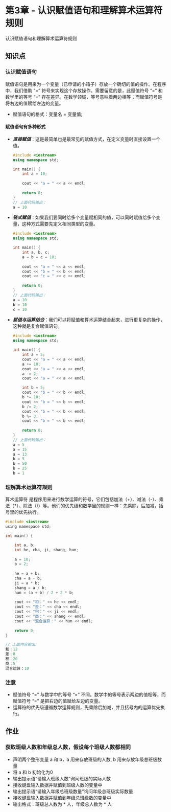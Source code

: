 # 第3章 - 认识赋值语句和理解算术运算符规则

认识赋值语句和理解算术运算符规则

## 知识点

### 认识赋值语句

赋值语句是用来为一个变量（已申请的小箱子）存放一个确切的值的操作。在程序中，我们借助 “=” 符号来实现这个存放操作。需要留意的是，此赋值符号 “=” 和数学里的等号 “=” 存在差异。在数学领域，等号意味着两边相等；而赋值符号是将右边的值赋给左边的变量。

- 赋值语句的格式：变量名 = 变量值;

#### 赋值语句有多种形式

- ***直接赋值***：这是最简单也是最常见的赋值方式，在定义变量时直接设置一个值。
    ```c++
    #include <iostream>
    using namespace std;
    
    int main() {
        int a = 10;
        
        cout << "a = " << a << endl;
        
        return 0;
    }
    // 上面代码输出：
    a = 10
    ```
- ***链式赋值***：如果我们要同时给多个变量赋相同的值，可以同时赋值给多个变量，这种方式需要先定义相同类型的变量。
    ```c++
    #include <iostream>
    using namespace std;
    
    int main() {
        int a, b, c;
        a = b = c = 10;
        
        cout << "a = " << a << endl;
        cout << "b = " << b << endl;
        cout << "c = " << c << endl;
          
        return 0;
    }
    // 上面代码输出：
    a = 10
    b = 10
    c = 10
    ```
- ***赋值与运算结合***：我们可以将赋值和算术运算结合起来，进行更复杂的操作，这种就是复合赋值语句。
    ```c++
    #include <iostream>
    using namespace std;
    
    int main() {
        int a = 5;
        cout << "a = " << a << endl;
        a += 10;
        cout << "a = " << a << endl;
        a -= 2;
        cout << "a = " << a << endl;
  
        int b = 5;
        cout << "b = " << b << endl;
        b *= 10;
        cout << "b = " << b << endl;
        b /= 2;
        cout << "b = " << b << endl;
        b %= 3;
        cout << "b = " << b << endl;
          
        return 0;
    }
    // 上面代码输出：
    a = 5
    a = 15
    a = 13
    b = 5
    b = 50
    b = 25
    b = 1
    
    ```

### 理解算术运算符规则

算术运算符 是程序用来进行数学运算的符号，它们包括加法（+）、减法（-）、乘法（*）、除法（/）等。他们的优先级和数学里的规则一样：先乘除，后加减，括号里的优先执行。

```c
#include <iostream>
using namespace std;

int main() {

    int a, b;
    int he, cha, ji, shang, hun;
    
    a = 10;
    b = 2;
    
    he = a + b;
    cha = a - b;
    ji = a * b;
    shang = a / b;
    hun = (a + b) / 2 + 2 * b;
    
    cout << "和：" << he << endl;
    cout << "差：" << cha << endl;
    cout << "积：" << ji << endl;
    cout << "商：" << shang << endl;
    cout << "混合运算：" << hun << endl;
        
    return 0;
}

// 上面内容输出:
和：12
差：8
积：20
商：5
混合运算：10

```


### 注意

- 赋值符号 “=” 与数学中的等号 “=” 不同。数学中的等号表示两边的值相等，而赋值符号 “=” 是把右边的值赋给左边的变量。
- 运算符的优先级遵循数学运算规则，先乘除后加减，并且括号内的运算优先执行。


## 作业

### 获取班级人数和年级总人数，假设每个班级人数都相同
- 声明两个整形变量 a 和 b，a 用来存放班级的人数, b 用来存放年级总班级数量
- 将 a 和 b 初始化为0
- 输出提示语“请输入班级人数”询问班级的实际人数
- 接收键盘输入数据并赋值到班级人数的变量中
- 输出提示语“请输入年级总班级数量”询问年级总班级实际数量
- 接收键盘输入数据并赋值到年级总班级数的变量中
- 输出格式：班级总人数为 * 人，年级总人数为 * 人
